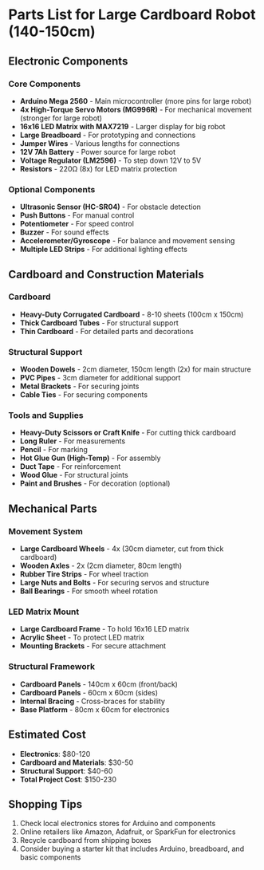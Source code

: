 # Parts List for Large Cardboard Robot (140-150cm)

## Electronic Components

### Core Components
- **Arduino Mega 2560** - Main microcontroller (more pins for large robot)
- **4x High-Torque Servo Motors (MG996R)** - For mechanical movement (stronger for large robot)
- **16x16 LED Matrix with MAX7219** - Larger display for big robot
- **Large Breadboard** - For prototyping and connections
- **Jumper Wires** - Various lengths for connections
- **12V 7Ah Battery** - Power source for large robot
- **Voltage Regulator (LM2596)** - To step down 12V to 5V
- **Resistors** - 220Ω (8x) for LED matrix protection

### Optional Components
- **Ultrasonic Sensor (HC-SR04)** - For obstacle detection
- **Push Buttons** - For manual control
- **Potentiometer** - For speed control
- **Buzzer** - For sound effects
- **Accelerometer/Gyroscope** - For balance and movement sensing
- **Multiple LED Strips** - For additional lighting effects

## Cardboard and Construction Materials

### Cardboard
- **Heavy-Duty Corrugated Cardboard** - 8-10 sheets (100cm x 150cm)
- **Thick Cardboard Tubes** - For structural support
- **Thin Cardboard** - For detailed parts and decorations

### Structural Support
- **Wooden Dowels** - 2cm diameter, 150cm length (2x) for main structure
- **PVC Pipes** - 3cm diameter for additional support
- **Metal Brackets** - For securing joints
- **Cable Ties** - For securing components

### Tools and Supplies
- **Heavy-Duty Scissors or Craft Knife** - For cutting thick cardboard
- **Long Ruler** - For measurements
- **Pencil** - For marking
- **Hot Glue Gun (High-Temp)** - For assembly
- **Duct Tape** - For reinforcement
- **Wood Glue** - For structural joints
- **Paint and Brushes** - For decoration (optional)

## Mechanical Parts

### Movement System
- **Large Cardboard Wheels** - 4x (30cm diameter, cut from thick cardboard)
- **Wooden Axles** - 2x (2cm diameter, 80cm length)
- **Rubber Tire Strips** - For wheel traction
- **Large Nuts and Bolts** - For securing servos and structure
- **Ball Bearings** - For smooth wheel rotation

### LED Matrix Mount
- **Large Cardboard Frame** - To hold 16x16 LED matrix
- **Acrylic Sheet** - To protect LED matrix
- **Mounting Brackets** - For secure attachment

### Structural Framework
- **Cardboard Panels** - 140cm x 60cm (front/back)
- **Cardboard Panels** - 60cm x 60cm (sides)
- **Internal Bracing** - Cross-braces for stability
- **Base Platform** - 80cm x 60cm for electronics

## Estimated Cost
- **Electronics**: $80-120
- **Cardboard and Materials**: $30-50
- **Structural Support**: $40-60
- **Total Project Cost**: $150-230

## Shopping Tips
1. Check local electronics stores for Arduino and components
2. Online retailers like Amazon, Adafruit, or SparkFun for electronics
3. Recycle cardboard from shipping boxes
4. Consider buying a starter kit that includes Arduino, breadboard, and basic components
